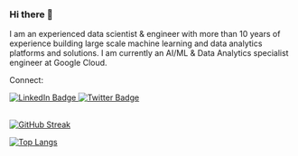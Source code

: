 ### Hi there 👋


I am an experienced data scientist & engineer with more than 10 years of experience building large scale machine learning and data analytics platforms and solutions. I am currently an AI/ML & Data Analytics specialist engineer at Google Cloud. 

Connect: 
<div id="badges">
  <a href="https://www.linkedin.com/in/nishitp/">
    <img src="https://img.shields.io/badge/LinkedIn-blue?style=for-the-badge&logo=linkedin&logoColor=white" alt="LinkedIn Badge"/>
  </a>
  <a href="https://twitter.com/NishitP0101">
    <img src="https://img.shields.io/badge/Twitter-blue?style=for-the-badge&logo=twitter&logoColor=white" alt="Twitter Badge"/>
  </a>
</div>
<br/>

[![GitHub Streak](https://github-readme-streak-stats.herokuapp.com/?user=nishitpatel01)](https://git.io/streak-stats)
<br/>

[![Top Langs](https://github-readme-stats.vercel.app/api/top-langs/?username=nishitpatel01&layout=compact)](https://github.com/nishitpatel01/github-readme-stats)

<!--
**nishitpatel01/nishitpatel01** is a ✨ _special_ ✨ repository because its `README.md` (this file) appears on your GitHub profile.

<br/>
<img src="https://komarev.com/ghpvc/?username=nishitpatel01&style=flat-square&color=blue" alt=""/>
<br/>

<div align="center">
  <img src="https://media.giphy.com/media/rgzOwma0qMbM3x7Fqi/giphy.gif" width="400" height="250"/>
</div>

<div>
  <img src="https://github.com/devicons/devicon/blob/master/icons/python/python-original.svg" title="Python" alt="Python" width="40" height="40"/>&nbsp;
  <img src="https://github.com/devicons/devicon/blob/master/icons/rstudio/rstudio-original.svg" title="R Studio" alt="R Studio" width="40" height="40"/>&nbsp;
  <img src="https://github.com/devicons/devicon/blob/master/icons/anaconda/anaconda-original-wordmark.svg" title="Anaconda" alt="Anaconda" width="40" height="40"/>&nbsp;
  <img src="https://github.com/devicons/devicon/blob/master/icons/d3js/d3js-original.svg" title="D3" alt="D3.js" width="40" height="40"/>&nbsp;
  <img src="https://github.com/devicons/devicon/blob/master/icons/docker/docker-original.svg" title="Docker" alt="Docker" width="40" height="40"/>&nbsp;
  <img src="https://github.com/devicons/devicon/blob/master/icons/googlecloud/googlecloud-original-wordmark.svg" title="Google Cloud" alt="Google Cloud" width="40" height="40"/>&nbsp;
  <img src="https://github.com/devicons/devicon/blob/master/icons/amazonwebservices/amazonwebservices-original-wordmark.svg" title="AWS" alt="AWS" width="40" height="40"/>&nbsp;
   <img src="https://github.com/devicons/devicon/blob/master/icons/azure/azure-original-wordmark.svg" title="Azure" alt="Azure" width="40" height="40"/>&nbsp;
</div>


Here are some ideas to get you started:

- 🔭 I’m currently working on ...
- 🌱 I’m currently learning ...
- 👯 I’m looking to collaborate on ...
- 🤔 I’m looking for help with ...
- 💬 Ask me about ...
- 📫 How to reach me: ...
- 😄 Pronouns: ...
- ⚡ Fun fact: ...
-->
